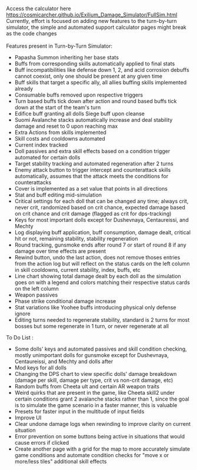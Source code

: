 Access the calculator here \
https://cosmicarcher.github.io/Exilium_Damage_Simulator/FullSim.html
\
Currently, effort is focused on adding new features to the turn-by-turn simulator, the simple and automated support calculator pages might break as the code changes \
\
Features present in Turn-by-Turn Simulator:
- Papasha Summon inheriting her base stats
- Buffs from corresponding skills automatically applied to final stats
- Buff incompatibilities like defense down 1, 2, and acid corrosion debuffs cannot coexist, only one should be present at any given time
- Buff skills that target a specific ally, all allies buffing skills implemented already
- Consumable buffs removed upon respective triggers
- Turn based buffs tick down after action and round based buffs tick down at the start of the team's turn
- Edifice buff granting all dolls Siege buff upon cleanse
- Suomi Avalanche stacks automatically increase and deal stability damage and reset to 0 upon reaching max
- Extra Actions from skills implemented
- Skill costs and cooldowns automated
- Current index tracked
- Doll passives and extra skill effects based on a condition trigger automated for certain dolls
- Target stability tracking and automated regeneration after 2 turns
- Enemy attack button to trigger intercept and counterattack skills automatically, assumes that the attack meets the conditions for counterattacks
- Cover is implemented as a set value that points in all directions
- Stat and buff editing mid-simulation
- Critical settings for each doll that can be changed any time; always crit, never crit, randomized based on crit chance, expected damage based on crit chance and crit damage (flagged as crit for dps-tracking)
- Keys for most important dolls except for Dushevnaya, Centaureissi, and Mechty
- Log displaying buff application, buff consumption, damage dealt, critical hit or not, remaining stability, stability regeneration
- Round tracking, gunsmoke ends after round 7 or start of round 8 if any damage over time effects are present
- Rewind button, undo the last action, does not remove thoses entries from the action log but will reflect on the status cards on the left column in skill cooldowns, current stability, index, buffs, etc
- Line chart showing total damage dealt by each doll as the simulation goes on with a legend and colors matching their respective status cards on the left column
- Weapon passives
- Phase strike conditional damage increase
- Stat variations like Yoohee buffs introducing physical only defense ignore
- Editing turns needed to regenerate stability, standard is 2 turns for most bosses but some regenerate in 1 turn, or never regenerate at all

To Do List :
- Some dolls' keys and automated passives and skill condition checking, mostly unimportant dolls for gunsmoke except for Dushevnaya, Centaureissi, and Mechty and dolls after
- Mod keys for all dolls
- Changing the DPS chart to view specific dolls' damage breakdown (damage per skill, damage per type, crit vs non-crit damage, etc)
- Random buffs from Cheeta ult and certain AR weapon traits
- Weird quirks that are present in the game, like Cheeta skill2 under certain conditions grant 2 avalanche stacks rather than 1, since the goal is to simulate the game scenario in a faster manner, this is valuable
- Presets for faster input in the multitude of input fields
- Improve UI
- Clear undone damage logs when rewinding to improve clarity on current situation
- Error prevention on some buttons being active in situations that would cause errors if clicked
- Create another page with a grid for the map to more accurately simulate game conditions and automate condition checks for "move x or more/less tiles" additional skill effects
